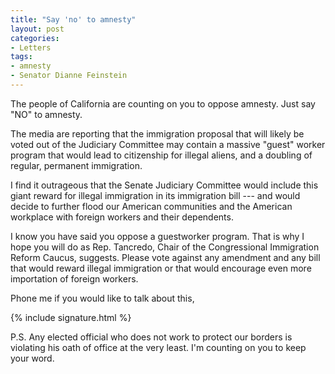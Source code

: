 ```yaml
---
title: "Say 'no' to amnesty"
layout: post
categories:
- Letters
tags:
- amnesty
- Senator Dianne Feinstein
---
```


The people of California are counting on you to oppose amnesty. Just say "NO" to amnesty.

The media are reporting that the immigration proposal that will likely be voted out of the Judiciary Committee may contain a massive "guest" worker program that would lead to citizenship for illegal aliens, and a doubling of regular, permanent immigration.

I find it outrageous that the Senate Judiciary Committee would include this giant reward for illegal immigration in its immigration bill --- and would decide to further flood our American communities and the American workplace with foreign workers and their dependents.

I know you have said you oppose a guestworker program. That is why I hope you will do as Rep. Tancredo, Chair of the Congressional Immigration Reform Caucus, suggests. Please vote against any amendment and any bill that would reward illegal immigration or that would encourage even more importation of foreign workers.

Phone me if you would like to talk about this,

{% include signature.html %}

P.S. Any elected official who does not work to protect our borders is violating his oath of office at the very least. I'm counting on you to keep your word.